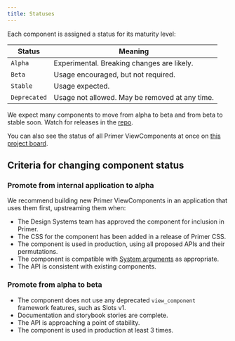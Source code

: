 ```yaml
---
title: Statuses
---
```


Each component is assigned a status for its maturity level:

| Status         | Meaning                                                                |
| -------------- |------------------------------------------------------------------------|
| `Alpha`        | Experimental. Breaking changes are likely.                             |
| `Beta`         | Usage encouraged, but not required.                                    |
| `Stable`       | Usage expected.                                                        |
| `Deprecated`   | Usage not allowed. May be removed at any time.                         |

We expect many components to move from alpha to beta and from beta to stable soon. Watch for releases in the [repo](https://github.com/primer/view_components).

You can also see the status of all Primer ViewComponents at once on [this project board](https://github.com/primer/view_components/projects/3).

## Criteria for changing component status

### Promote from internal application to alpha

We recommend building new Primer ViewComponents in an application that uses them first, upstreaming them when:

- The Design Systems team has approved the component for inclusion in Primer.
- The CSS for the component has been added in a release of Primer CSS.
- The component is used in production, using all proposed APIs and their permutations.
- The component is compatible with [System arguments](/system-arguments) as appropriate.
- The API is consistent with existing components.

### Promote from alpha to beta

- The component does not use any deprecated `view_component` framework features, such as Slots v1.
- Documentation and storybook stories are complete.
- The API is approaching a point of stability.
- The component is used in production at least 3 times.
